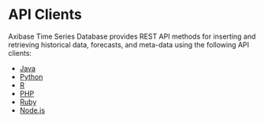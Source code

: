 # API Clients

Axibase Time Series Database provides REST API methods for inserting and
retrieving historical data, forecasts, and meta-data using the following
API clients:

-   [Java](java.md)
-   [Python](python.md)
-   [R](r.md)
-   [PHP](php.md)
-   [Ruby](ruby.md)
-   [Node.js](nodejs.md)